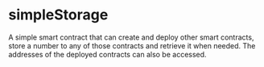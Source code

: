 # simpleStorage
A simple smart contract that can create and deploy other smart contracts, store a number to any of those contracts and retrieve it when needed. The addresses of the deployed contracts can also be accessed. 
